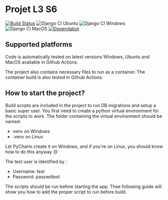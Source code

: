# Projet L3 S6
[![Build Status](https://travis-ci.com/tag166tt/l3_s6_projet_bdd_api.svg?token=hfWoGD6NjtKs6Vbqwnfs&branch=master)](https://travis-ci.com/tag166tt/l3_s6_projet_bdd_api)
![Django CI Ubuntu](https://github.com/tag166tt/l3_s6_projet_bdd_api/workflows/Django%20CI%20Ubuntu/badge.svg?branch=master)
![Django CI Windows](https://github.com/tag166tt/l3_s6_projet_bdd_api/workflows/Django%20CI%20Windows%20Server/badge.svg?branch=master)
![Django CI MacOS](https://github.com/tag166tt/l3_s6_projet_bdd_api/workflows/Django%20CI%20MacOS/badge.svg?branch=master)
[![Dependabot](https://badgen.net/badge/Dependabot/enabled/green?icon=dependabot)](https://dependabot.com/)

## Supported platforms
Code is automatically tested on latest versions Windows, Ubuntu and MacOS available in Github Actions.

The project also contains necessary files to run as a container. The container build is also tested in Github Actions.

## How to start the project?
Build scripts are included in the project to run DB migrations and setup a basic super user. You first need to create a python virtual environment for the scripts to work.
The folder containing the virtual environment should be named:
- venv on Windows
- .venv on Linux

Let PyCharm create it on Windows, and if you're on Linux, you should know how to do this anyway 😊

The test user is identified by :
- Username: test
- Password: passwdtest

The scripts should be run before starting the app. Thee following guide will show you how to add the proper script to run before build.
